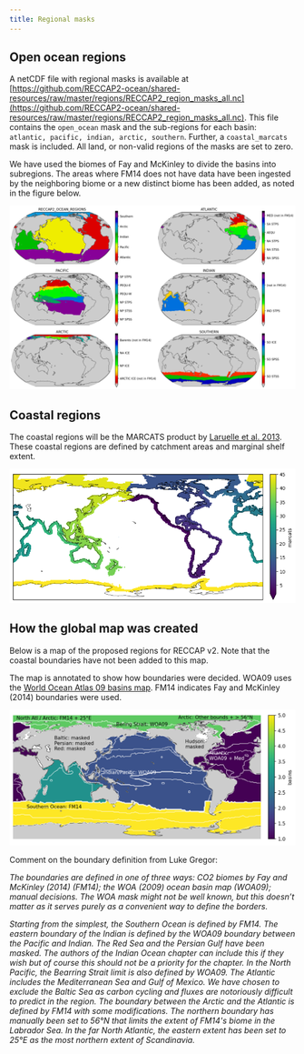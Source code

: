 ```yaml
---
title: Regional masks
---
```


## Open ocean regions 
A netCDF file with regional masks is available at [https://github.com/RECCAP2-ocean/shared-resources/raw/master/regions/RECCAP2_region_masks_all.nc](https://github.com/RECCAP2-ocean/shared-resources/raw/master/regions/RECCAP2_region_masks_all.nc). This file contains the `open_ocean` mask and the sub-regions for each basin: `atlantic, pacific, indian, arctic, southern`. Further, a `coastal_marcats` mask is included. All land, or non-valid regions of the masks are set to zero. 

We have used the biomes of Fay and McKinley to divide the basins into subregions. 
The areas where FM14 does not have data have been ingested by the neighboring biome or a new distinct biome has been added, as noted in the figure below. 

![bas_all](img/ocean_regions/regions_subregions.png)

## Coastal regions
The coastal regions will be the MARCATS product by [Laruelle et al. 2013](https://hess.copernicus.org/articles/17/2029/2013/). These coastal regions are defined by catchment areas and marginal shelf extent. 

![figure](img/ocean_regions/MARCATS.png)

## How the global map was created
Below is a map of the proposed regions for RECCAP v2. Note that the coastal boundaries have not been added to this map. 

The map is annotated to show how boundaries were decided. WOA09 uses the [World Ocean Atlas 09 basins map](https://iridl.ldeo.columbia.edu/SOURCES/.NOAA/.NODC/.WOA09/.Masks/.basin/data.nc). FM14 indicates Fay and McKinley (2014) boundaries were used. 

![bas_all](img/ocean_regions/basin_all_wBiomes.png)

Comment on the boundary definition from Luke Gregor:  

*The boundaries are defined in one of three ways: CO2 biomes by Fay and McKinley (2014) (FM14); the WOA (2009) ocean basin map (WOA09); manual decisions. The WOA mask might not be well known, but this doesn’t matter as it serves purely as a convenient way to define the borders.*

*Starting from the simplest, the Southern Ocean is defined by FM14. The eastern boundary of the Indian is defined by the WOA09 boundary between the Pacific and Indian. The Red Sea and the Persian Gulf have been masked. The authors of the Indian Ocean chapter can include this if they wish but of course this should not be a priority for the chapter. In the North Pacific, the Bearring Strait limit is also defined by WOA09. The Atlantic includes the Mediterranean Sea and Gulf of Mexico. We have chosen to exclude the Baltic Sea as carbon cycling and fluxes are notoriously difficult to predict in the region. The boundary between the Arctic and the Atlantic is defined by FM14 with some modifications. The northern boundary has manually been set to 56°N that limits the extent of FM14's biome in the Labrador Sea. In the far North Atlantic, the eastern extent has been set to 25°E as the most northern extent of Scandinavia.*
